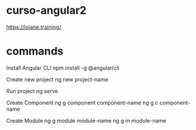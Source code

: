 # curso-angular2
https://loiane.training/


# commands
Install Angular CLI
npm install -g @angular/cli

Create new project
ng new project-name

Run project
ng serve

Create Component
ng g component component-name
ng g c component-name

Create Module
ng g module module-name
ng g m module-name